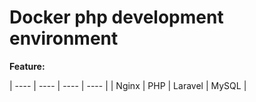# Docker php development environment

**Feature:**

| ----  | ---- | ----    | ----  |
| Nginx | PHP  | Laravel | MySQL |
